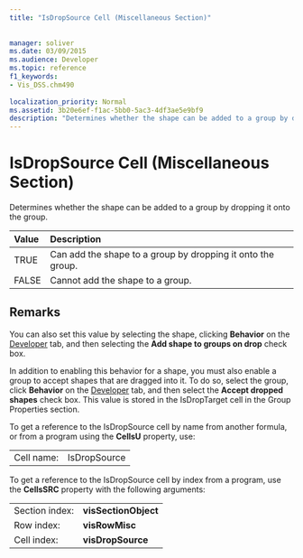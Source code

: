 ```yaml
---
title: "IsDropSource Cell (Miscellaneous Section)"
 
 
manager: soliver
ms.date: 03/09/2015
ms.audience: Developer
ms.topic: reference
f1_keywords:
- Vis_DSS.chm490
 
localization_priority: Normal
ms.assetid: 3b20e6ef-f1ac-5bb0-5ac3-4df3ae5e9bf9
description: "Determines whether the shape can be added to a group by dropping it onto the group."
---
```


# IsDropSource Cell (Miscellaneous Section)

Determines whether the shape can be added to a group by dropping it onto the group.
  
|**Value**|**Description**|
|:-----|:-----|
|TRUE  <br/> |Can add the shape to a group by dropping it onto the group.  <br/> |
|FALSE  <br/> |Cannot add the shape to a group.  <br/> |
   
## Remarks

You can also set this value by selecting the shape, clicking **Behavior** on the [Developer](run-in-developer-mode-display-the-developer-tab.md) tab, and then selecting the **Add shape to groups on drop** check box. 
  
In addition to enabling this behavior for a shape, you must also enable a group to accept shapes that are dragged into it. To do so, select the group, click **Behavior** on the [Developer](run-in-developer-mode-display-the-developer-tab.md) tab, and then select the **Accept dropped shapes** check box. This value is stored in the IsDropTarget cell in the Group Properties section. 
  
To get a reference to the IsDropSource cell by name from another formula, or from a program using the **CellsU** property, use: 
  
|||
|:-----|:-----|
|Cell name:  <br/> |IsDropSource  <br/> |
   
To get a reference to the IsDropSource cell by index from a program, use the **CellsSRC** property with the following arguments: 
  
|||
|:-----|:-----|
|Section index:  <br/> |**visSectionObject** <br/> |
|Row index:  <br/> |**visRowMisc** <br/> |
|Cell index:  <br/> |**visDropSource** <br/> |
   

